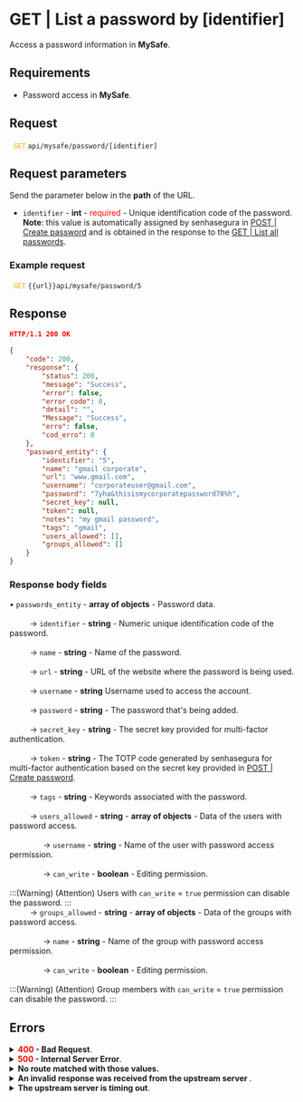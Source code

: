 # GET | List a password by [identifier]

Access a password information in **MySafe**.

## Requirements
* Password access in **MySafe**.


## Request


 <code><span style="color:orange"> GET</code></span> `api/mysafe/password/[identifier]`

## Request parameters
Send the parameter below in the **path** of the URL.

* <summary><code>identifier</code> - <b>int</b> - <span style="color:red">required</span> - Unique identification code of the password.</summary><b>Note</b>: this value is automatically assigned by senhasegura in <a href="/v3-33/docs/api-post-create-password">POST | Create password</a> and is obtained in the response to the <a href="/v3-33/docs/api-get-list-all-passwords">GET | List all passwords</a>.</summary>


### Example request

<code><span style="color:orange"> GET</code></span> `{{url}}api/mysafe/password/5`  
  
  ## Response

 ```json
HTTP/1.1 200 OK 
```
```json
{
    "code": 200,
    "response": {
        "status": 200,
        "message": "Success",
        "error": false,
        "error_code": 0,
        "detail": "",
        "Message": "Success",
        "erro": false,
        "cod_erro": 0
    },
    "password_entity": {
        "identifier": "5",
        "name": "gmail corporate",
        "url": "www.gmail.com",
        "username": "corporateuser@gmail.com",
        "password": "7yha&thisismycorporatepassword78%h",
        "secret_key": null,
        "token": null,
        "notes": "my gmail password",
        "tags": "gmail",
        "users_allowed": [],
        "groups_allowed": []
    }
}
```
 
 ### Response body fields

    
<summary>&#8226; <code>passwords_entity</code> - <b>array of objects</b> - Password data.</summary>

<br>
<summary>&nbsp;&emsp;&emsp;&nbsp;→ <code>identifier</code> - <b>string</b> - Numeric unique identification code of the password.</summary>
    
<br>
<summary>&nbsp;&emsp;&emsp;&nbsp;→ <code>name</code> - <b>string</b> - Name of the password.</summary>

<br>
<summary>&nbsp;&emsp;&emsp;&nbsp;→ <code>url</code> - <b>string</b> - URL of the website where the password is being used.</summary>

<br>
<summary>&nbsp;&emsp;&emsp;&nbsp;→ <code>username</code> - <b>string</b> Username used to access the account.
</summary>

<br>
<summary>&nbsp;&emsp;&emsp;&nbsp;→ <code>password</code> - <b>string</b> - The password that's being added.</summary>


<br>
<summary>&nbsp;&emsp;&emsp;&nbsp;→ <code>secret_key</code> - <b>string</b> - The secret key provided for multi-factor authentication.</summary>

<br>
<summary>&nbsp;&emsp;&emsp;&nbsp;→ <code>token</code> - <b>string</b> - The TOTP code generated by senhasegura for multi-factor authentication based on the secret key provided in <a href = "/v3-33/docs/api-post-create-password">POST | Create password</a>.</summary>

<br>
 <summary>&nbsp;&emsp;&emsp;&nbsp;→ <code>tags</code> - <b>string</b> - Keywords associated with the password.</summary>

<br>
 <summary>&nbsp;&emsp;&emsp;&nbsp;→ <code>users_allowed</code> - <b>string</b> - <b>array of objects</b> - Data of the users with password access.</summary>
 
<br>   
<summary>&nbsp;&nbsp;&nbsp;&nbsp;&emsp;&emsp;&nbsp;&nbsp;&nbsp;&nbsp;→ <code>username</code> - <b>string</b> - Name of the user with password access permission.</summary>
    
  <br>   
<summary>&nbsp;&nbsp;&nbsp;&nbsp;&emsp;&emsp;&nbsp;&nbsp;&nbsp;&nbsp;→ <code>can_write</code> - <b>boolean</b> - Editing permission.</summary>

<br>
:::(Warning) (Attention)
Users with <code>can_write</code> = <code>true</code> permission can disable the password.
:::
    
 <br>
 <summary>&nbsp;&emsp;&emsp;&nbsp;→ <code>groups_allowed</code> - <b>string</b> - <b>array of objects</b> - Data of the groups with password access.</summary>
 
<br>   
<summary>&nbsp;&nbsp;&nbsp;&nbsp;&emsp;&emsp;&nbsp;&nbsp;&nbsp;&nbsp;→ <code>name</code> - <b>string</b> - Name of the group with password access permission.</summary>
    
  <br>   
<summary>&nbsp;&nbsp;&nbsp;&nbsp;&emsp;&emsp;&nbsp;&nbsp;&nbsp;&nbsp;→ <code>can_write</code> - <b>boolean</b> - Editing permission.</summary>

<br>
:::(Warning) (Attention)
Group members with <code>can_write</code> = <code>true</code> permission can disable the password.
:::
    

 ## Errors

<details>
<summary><b><span style="color:red">400</span> - Bad Request</b>.</summary>

***
<b>Message: "1010: Unexpected identifier type"</b>
<p><b>Possible cause</b>: the <code>identifier</code> sent wasn't recognized as valid.<br></p>
<b>Solution</b>: check the value for the <code>identifier</code> and resend the request.
  
* * *
<b>Message: "1005: Password not found"</b>
<p><b>Possible cause</b>: the password wasn't found.<br></p>
<b>Solution</b>: check the value for the <code>identifier</code> and resend the request.

    
* * *
    
<b>Message: "1006: User does not have access"</b>
<p><b>Possible cause</b>: user isn't allowed to access the item.<br></p>

 ***
<b>Message: "1009: Inactive password"</b>
<p><b>Possible cause</b>: the password is inactive.<br></p>
 <b>Solution</b>: enable the password through  <code><span style="color:blue"> PUT</code></span> <code>api/mysafe/password/active[identifier]</code>.

 ***
</details> 
    
<details>
    <summary><b><span style="color:red">500</span> - Internal Server Error</b>.</summary>

***
    
<b>Message: "Unexpected error."</b><br>

<p><b>Possible cause</b>: the error is in the senhasegura server.<br>
        
<b>Solution</b>: contact the support team for more information.</p>
    
 ***
 </details>
 
 <details>
    <summary><b>No route matched with those values.</b></summary>

 ***
    
<b>Message: "You are not authorized to access this resource."</b>
<p><b>Possíveis causas</b>: failure in your application authentication with the senhasegura server.<br>
        
<b>Solution</b>: check the authentication parameters such as <code>Access Token URL</code>, <code>Client ID</code> and  <code>Client Secret</code> and request a new access token or check and correct the URL. 
* * *
</details>
     
<details>
<summary><b>An invalid response was received from the upstream server
</b>.</summary>

*** 
   
<b>Message: "An invalid response was received from the a seupstream server</b>
    
<p><b>Possible cause</b>: the upstream server may be taking too long to respond, leading to a timeout error that is interpreted as an invalid response by the proxy/gateway server.<br>
        
<b>Solution</b>: check the connectivity between the source of the request and the senhasegura server.
***
</details>
     
   

<details>
<summary><b>The upstream server is timing out</b>.</summary>

*** 
    
<b>Message: "The upstream server is timing out"</b>
    
<p><b>Possible cause</b>: the request time has expired.
        
<b>Solution</b>: check the connectivity between the source of the request and the senhasegura server.</p>
* * *
</details>


     